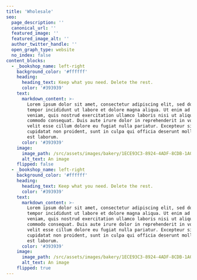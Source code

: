 ```yaml
---
title: 'Wholesale'
seo:
  page_description: ''
  canonical_url: ''
  featured_image: ''
  featured_image_alt: ''
  author_twitter_handle: ''
  open_graph_type: website
  no_index: false
content_blocks:
  - _bookshop_name: left-right
    background_color: '#ffffff'
    heading:
      heading_text: Keep what you need. Delete the rest.
      color: '#393939'
    text:
      markdown_content: >-
        Lorem ipsum dolor sit amet, consectetur adipiscing elit, sed do eiusmod
        tempor incididunt ut labore et dolore magna aliqua. Ut enim ad minim
        veniam, quis nostrud exercitation ullamco laboris nisi ut aliquip ex ea
        commodo consequat. Duis aute irure dolor in reprehenderit in voluptate
        velit esse cillum dolore eu fugiat nulla pariatur. Excepteur sint occaecat
        cupidatat non proident, sunt in culpa qui officia deserunt mollit anim id
        est laborum.
      color: '#393939'
    image:
      image_path: /src/assets/images/bakery/1ECE93C3-8924-4ADF-8CDB-1A02D6D1CC04 2.JPG
      alt_text: An image
    flipped: false
  - _bookshop_name: left-right
    background_color: '#ffffff'
    heading:
      heading_text: Keep what you need. Delete the rest.
      color: '#393939'
    text:
      markdown_content: >-
        Lorem ipsum dolor sit amet, consectetur adipiscing elit, sed do eiusmod
        tempor incididunt ut labore et dolore magna aliqua. Ut enim ad minim
        veniam, quis nostrud exercitation ullamco laboris nisi ut aliquip ex ea
        commodo consequat. Duis aute irure dolor in reprehenderit in voluptate
        velit esse cillum dolore eu fugiat nulla pariatur. Excepteur sint occaecat
        cupidatat non proident, sunt in culpa qui officia deserunt mollit anim id
        est laborum.
      color: '#393939'
    image:
      image_path: /src/assets/images/bakery/1ECE93C3-8924-4ADF-8CDB-1A02D6D1CC04 2.JPG
      alt_text: An image
    flipped: true
---
```

